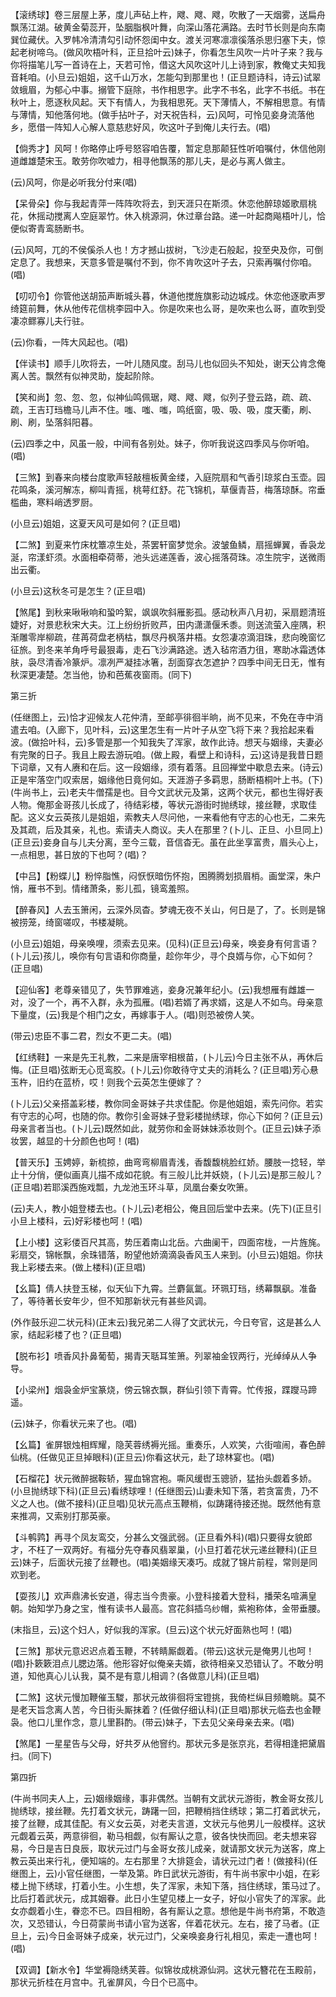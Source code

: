 <!-- { "loadSidebar": true } -->
【滚绣球】卷三层屋上茅，度儿声砧上杵，飕、飕、飕，吹散了一天烟雾，送扁舟飘荡江湖。破黄金菊蕊开，坠胭脂枫叶舞，向深山落花满路。去时节长则是向东南巽位藏伏。入罗帏冷清清勾引动怀怨闺中女。渡关河寒凛凛徯落杀思归塞下夫，惊起老树啼乌。(做风吹梧叶科，正旦拾叶云)妹子，你看怎生风吹一片叶子来？我与你将描笔儿写一首诗在上，天若可怜，借这大风吹这叶儿上诗到家，教俺丈夫知我音耗咱。(小旦云)姐姐，这千山万水，怎能勾到那里也！(正旦题诗科，诗云)试翠敛蛾眉，为郁心中事。搦管下庭除，书作相思字。此字不书名，此字不书纸。书在秋叶上，愿逐秋风起。天下有情人，为我相思死。天下薄情人，不解相思意。有情与薄情，知他落何地。(做手拈叶子，对天祝告科，云)风呵，可怜见妾身流落他乡，愿借一阵知人心解人意慈悲好风，吹这叶子到俺儿夫行去。(唱)

【倘秀才】风呵！你略停止呼号怒容咱告覆，暂定息那颠狂性听咱嘱付，休信他刚道雌雄楚宋玉。敢劳你吹嘘力，相寻他飘荡的那儿夫，是必与离人做主。

(云)风呵，你是必听我分付来(唱)

【呆骨朵】你与我起青萍一阵阵吹将去，到天涯只在斯须。休恋他醉琼姬歌扇桃花，休摇动搅离人空庭翠竹。休入桃源洞，休过章台路。递一叶起商飚梧叶儿，恰便似寄青鸾肠断书。

(云)风呵，兀的不侯傒杀人也！方才撼山拔树，飞沙走石般起，投至央及你，可倒定息了。我想来，天意多管是嘱付不到，你不肯吹这叶子去，只索再嘱付你咱。(唱)

【叨叨令】你管他送胡笳声断城头暮，休道他搅旌旗影动边城戍。休恋他逐歌声罗绮筵前舞，休从他传花信桃李园中入。你是吹来也么哥，是吹来也么哥，直吹到受凄凉鳏寡儿夫行驻。

(云)你看，一阵大风起也。(唱)

【伴读书】顺手儿吹将去，一叶儿随风度。刮马儿也似回头不知处，谢天公肯念俺离人苦。飘然有似神灵助，旋起阶除。

【笑和尚】忽、忽、忽，似神仙鸣佩琚，飕、飕、飕，似列子登云路，疏、疏、疏，王吉玎珰檐马儿声不住。嗤、嗤、嗤，鸣纸窗，吸、吸、吸，度天衢，刷、刷、刷，坠落斜阳暮。

(云)四季之中，风虽一般，中间有各别处。妹子，你听我说这四季风与你听咱。(唱)

【三煞】到春来向楼台度歌声轻敲檀板黄金缕，入庭院扇和气香引琼浆白玉壶。园花鸣条，溪河解冻，柳叫青摇，桃萼红舒。花飞锦机，草偃青苔，梅落琼酥。帘垂槛曲，寒料峭透罗厨。

(小旦云)姐姐，这夏天风可是如何？(正旦唱)

【二煞】到夏来竹床枕簟凉生处，茶罢轩窗梦觉余。波皱鱼鳞，扇摇蝉翼，香袅龙涎，帘漾虾须。水面相牵荷蒂，池头远递莲香，波心摇落荷珠。凉生院宇，送微雨出云衢。

(小旦云)这秋冬可是怎生？(正旦唱)

【煞尾】到秋来啾啾响和蛩吟絮，飒飒吹斜雁影孤。感动秋声八月初，采扇题清班婕好，对景悲秋宋大夫。江上纷纷折败芦，田内潇潇偃禾黍。则送流萤入座隅，积渐雕零岸柳疏，荏苒荷盘老柄枯，飘尽丹枫落井梧。女怨凄凉滴泪珠，悲向晚窗忆征旅。到冬来羊角呼号最狠毒，走石飞沙满路途。透入毡帘酒力徂，寒助冰霜透体肤，袅尽清香冷篆炉。凛冽严凝挂冰箸，刮面穿衣怎遮护？四季中间无日无，惟有秋深更凄楚。怎当他，协和芭蕉夜窗雨。(同下)


第三折

(任继图上，云)恰才迎候友人花仲清，至邮亭徘徊半晌，尚不见来，不免在寺中消遣去咱。(入廊下，见叶科，云)这里怎生有一片叶子从空飞将下来？我拾起来看波。(做拾叶科，云)多管是那一个知我失了浑家，故作此诗。想天与姻缘，夫妻必有完聚的日子。我且上殿去游玩咱。(做上殿，看壁上和诗科，云)这诗是我昔日题下词章，又有人赓和在后。这一段姻缘，须有着落。且回禅堂中歇息去来。(诗云)正是牢落空门叹索居，姻缘他日竟何如。天涯游子多羁思，肠断梧桐叶上书。(下)(牛尚书上，云)老夫牛僧孺是也。目今文武状元及第，这两个状元，都也生得好表人物。俺那金哥孩儿长成了，待结彩楼，等状元游街时抛绣球，接丝鞭，求取佳配。这义女云英孩儿是姐姐，索教夫人尽问他，一来看他有守志的心也无，二来先及其疏，后及其亲，礼也。索请夫人商议。夫人在那里？(卜儿、正旦、小旦同上)(正旦云)妾身自与儿夫分离，至今三载，音信杳无。虽在此坐享富贵，眉头心上，一点相思，甚日放的下也呵？(唱)？

【中吕】【粉蝶儿】粉悴脂憔，闷恹恹暗伤怀抱，困腾腾划损眉梢。画堂深，朱户悄，雁书不到。情绪萧条，影儿孤，镜鸾羞照。

【醉春风】人去玉箫闲，云深外凤杳。梦魂无夜不关山，何日是了，了。长则是锦被捞笼，绮窗嗟叹，书楼凝眺。

(小旦云)姐姐，母亲唤哩，须索去见来。(见科)(正旦云)母亲，唤妾身有何言语？(卜儿云)孩儿，唤你有句言语和你商量，趁你年少，寻个良婿与你，心下如何？(正旦唱)

【迎仙客】老尊亲错见了，失节罪难逃，妾身况兼年纪小。(云)我想雁有雌雄一对，没了一个，再不入群，永为孤雁。(唱)若婿了再求婿，这是人不如鸟。母亲意下量度，(云)我是个相门之女，再嫁事于人。(唱)则恐被傍人笑。

(带云)忠臣不事二君，烈女不更二夫。(唱)

【红绣鞋】一来是先王礼教，二来是唐宰相根苗，(卜儿云)今日主张不从，再休后悔。(正旦唱)弦断无心觅鸾胶。(卜儿云)你敢待守丈夫的消耗么？(正旦唱)芳心悬玉杵，旧约在蓝桥，哎！则我个云英怎生便嫁了？

(卜儿云)父亲搭盖彩楼，教你同金哥妹子共求佳配。你是他姐姐，索先问你。若实有守志的心呵，也随的你。教你引金哥妹子登彩楼抛绣球，你心下如何？(正旦云)母亲言者当也。(卜儿云)既然如此，就劳你和金哥妹妹添妆则个。(正旦云)妹子添妆罢，越显的十分颜色也呵！(唱)

【普天乐】玉娉婷，新梳掠，曲弯弯柳眉青浅，香馥馥桃脸红娇。腰肢一捻轻，举止十分俏，便似画真儿描不成如花貌。有三般儿比并妖娆，(卜儿云)是那三般儿？(正旦唱)若耶溪西施戏瓢，九龙池玉环斗草，凤凰台秦女吹箫。

(云)夫人，教小姐登楼去也。(卜儿云)老相公，俺且回后堂中去来。(先下)(正旦引小旦上楼科，云)好彩楼也呵！(唱)

【上小楼】这彩偻百尺其高，势压着南山北岳。六曲阑干，四面帘栊，一片旌旄。彩扇交，锦帐飘，余珠错落，盼望他娇滴滴袅香风玉人来到。(小旦云)姐姐。你扶我上彩楼去来。(做上楼科)(正旦唱)

【幺篇】倩人扶登玉梯，似天仙下九霄。兰麝氤氲。环珮玎珰，绣幕飘飖。准备了，等待著长安年少，但不知那新状元有甚些风调。

(外作鼓乐迎二状元科)(正末云)我兄弟二人得了文武状元，今日夸官，这是甚么人家，结起彩楼了也？(正旦唱)

【脱布衫】喷香风扑鼻葡萄，揭青天聒耳笙箫。列翠袖金钗两行，光绰绰从人争导。

【小梁州】烟袅金炉宝篆烧，傍云锦衣飘，群仙引领下青霄。忙传报，蹀躞马蹄遥。

(云)妹子，你看状元来了也。(唱)

【幺篇】雀屏银烛相辉耀，隐芙蓉绣褥光摇。重奏乐，人欢笑，六街喧闹，春色醉仙桃。(任做见正旦掉眼科)(正旦云)你看这状元，赴了琼林宴也。(唱)

【石榴花】状元微醉据鞍轿，猩血锦宫袍。嘶风缓辔玉骢骄，猛抬头觑着多娇。(小旦抛绣球下科)(正旦云)看绣球哩！(任继图云)山妻未知下落，若贪富贵，乃不义之人也。(做不接科)(正旦唱)见状元高点玉鞭梢，似踌躇待接还抛。既然他有意来推凋，又索别打那英豪。

【斗鹌鹑】再寻个凤友鸾交，分甚么文强武弱。(正旦看外科)(唱)只要得女貌郎才，不枉了一双两好。有福分先夺春风翡翠巢，(小旦打着花状元递丝鞭科)(正旦云)妹子，后面状元接了丝鞭也。(唱)美姻缘天凑巧。成就了锦片前程，常则是同欢到老。

【耍孩儿】欢声鼎沸长安道，得志当今贵豪。小登科接着大登科，播荣名喧满皇朝。始知学乃身之宝，惟有读书人最高。宫花斜插乌纱帽，紫袍称体，金带垂腰。

(末指旦，云)这个妇人，好似我的浑家。(旦云)这个状元好面熟也呵！(唱)

【三煞】那状元意迟迟点着玉鞭，不转睛厮觑着。(带云)这状元是俺男儿也呵！(唱)扑簌簌泪点儿腮边落。他形容好似俺亲夫婿，欲待相亲又恐错认了。不敢分明道，知他真心儿认我，莫不是有意儿相调？(各做意儿科)(正旦唱)

【二煞】这状元慢加鞭催玉騣，那状元故徘徊将宝镫挑，我倚栏纵目频瞻眺。莫不是老天旨念离人苦，今日街头厮抹着？(任做仔细认科)(正旦唱)那状元临去也金鞭袅。他口儿里作念，意儿里斟酌。(带云)妹子，下去见父亲母亲去来。(唱)

【煞尾】一星星告与父母，好共歹从他窨约。那状元多是张京兆，若得相逢把黛眉扫。(同下)


第四折

(牛尚书同夫人上，云)姻缘姻缘，事非偶然。当朝有文武状元游街，教金哥女孩儿抛绣球，接丝鞭。先打着文状元，踌躇一回，把鞭梢挡住绣球；第二打着武状元，接了丝鞭，成其佳配。有义女云英，对老夫言道，文状元与他男儿一般模样。这状元觑着云英，两意徘徊，勒马相觑，似有厮认之意，彼各快快而回。老夫想来容易，今日是吉日良辰，取状元过门与金哥女孩儿成亲，就请那文状元为送客，席上教云英出来行礼，便知端的。左右那里？大排筵会，请状元过门者！(做接科)(任继图上，云)小官任继图，一举及第。昨日武状元游街，有牛尚书家中小姐，在彩楼上抛下绣球，打着小生。小生想，失了浑家，未知下落，挡住绣球，策马过了。比后打着武状元，成其姻眷。此日小生望见楼上一女子，好似小官失了的浑家。此女亦觑着小生，眷恋不已。四目相盼，各有厮认之意。想他是牛尚书府第，不敢造次，又恐错认，今日荷蒙尚书请小官为送客，伴着花状元。左右，接了马者。(正旦上，云)今日金哥妹子成亲，状元过门，父亲唤妾身行礼相见，索走一遭也呵！(唱)

【双调】【新水令】华堂褥隐绣芙蓉。似锦妆成桃源仙洞。这状元簪花在玉殿前，那状元折桂在月宫中。孔雀屏风，今日个已高中。

